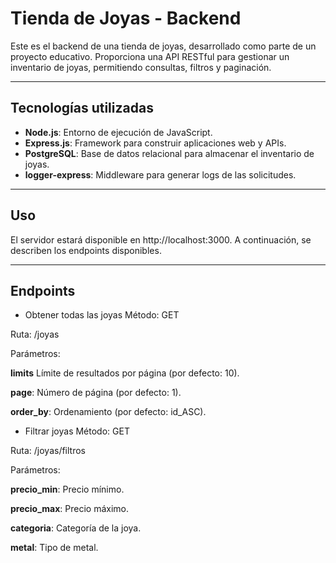 # Tienda de Joyas - Backend

Este es el backend de una tienda de joyas, desarrollado como parte de un proyecto educativo. Proporciona una API RESTful para gestionar un inventario de joyas, permitiendo consultas, filtros y paginación.

---

## Tecnologías utilizadas

- **Node.js**: Entorno de ejecución de JavaScript.
- **Express.js**: Framework para construir aplicaciones web y APIs.
- **PostgreSQL**: Base de datos relacional para almacenar el inventario de joyas.
- **logger-express**: Middleware para generar logs de las solicitudes.

---

## Uso
El servidor estará disponible en http://localhost:3000. A continuación, se describen los endpoints disponibles.

---

## Endpoints

- Obtener todas las joyas
Método: GET

Ruta: /joyas

Parámetros:

**limits** Límite de resultados por página (por defecto: 10).

**page**: Número de página (por defecto: 1).

**order_by**: Ordenamiento (por defecto: id_ASC).

- Filtrar joyas
Método: GET

Ruta: /joyas/filtros

Parámetros:

**precio_min**: Precio mínimo.

**precio_max**: Precio máximo.

**categoria**: Categoría de la joya.

**metal**: Tipo de metal.